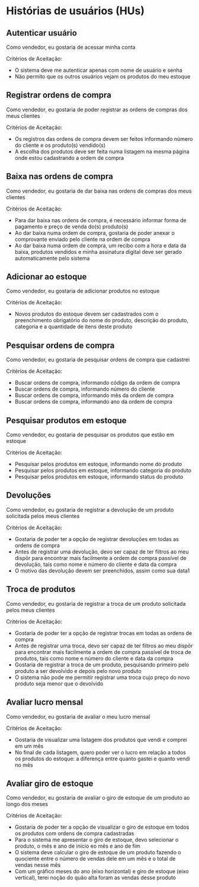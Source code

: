 # Histórias de usuários (HUs)

## Autenticar usuário

Como vendedor, eu gostaria de acessar minha conta

Critérios de Aceitação:
- O sistema deve me autenticar apenas com nome de usuário e senha
- Não permito que os outros usuários vejam os produtos do meu estoque

## Registrar ordens de compra

Como vendedor, eu gostaria de poder registrar as ordens de compras dos meus clientes

Critérios de Aceitação:
- Os registros das ordens de compra devem ser feitos informando número do cliente e os produto(s) vendido(s)
- A escolha dos produtos deve ser feita numa listagem na mesma página onde estou cadastrando a ordem de compra

## Baixa nas ordens de compra

Como vendedor, eu gostaria de dar baixa nas ordens de compras dos meus clientes

Critérios de Aceitação:
- Para dar baixa nas ordens de compra, é necessário informar forma de pagamento e preço de venda do(s) produto(s)
- Ao dar baixa numa ordem de compra, gostaria de poder anexar o comprovante enviado pelo cliente na ordem de compra
- Ao dar baixa numa ordem de compra, um recibo com a hora e data da baixa, produtos vendidos e minha assinatura digital deve ser gerado automaticamente pelo sistema

## Adicionar ao estoque

Como vendedor, eu gostaria de adicionar produtos no estoque

Critérios de Aceitação:

- Novos produtos do estoque devem ser cadastrados com o preenchimento obrigatório do nome do produto, descrição do produto, categoria e a quantidade de itens deste produto

## Pesquisar ordens de compra

Como vendedor, eu gostaria de pesquisar ordens de compra que cadastrei

Critérios de Aceitação:
- Buscar ordens de compra, informando código da ordem de compra
- Buscar ordens de compra, informando número do cliente 
- Buscar ordens de compra, informando mês da ordem de compra
- Buscar ordens de compra, informando ano da ordem de compra

## Pesquisar produtos em estoque

Como vendedor, eu gostaria de pesquisar os produtos que estão em estoque

Critérios de Aceitação:
- Pesquisar pelos produtos em estoque, informando nome do produto
- Pesquisar pelos produtos em estoque, informando categoria do produto
- Pesquisar pelos produtos em estoque, informando status do produto

## Devoluções

Como vendedor, eu gostaria de registrar a devolução de um produto solicitada pelos meus clientes

Critérios de Aceitação:
- Gostaria de poder ter a opção de registrar devoluções em todas as ordens de compra
- Antes de registrar uma devolução, devo ser capaz de ter filtros ao meu dispôr para encontrar mais facilmente a ordem de compra passível de devolução, tais como nome e número do cliente e data da compra 
- O motivo das devolução devem ser preenchidos, assim como sua data1

## Troca de produtos

Como vendedor, eu gostaria de registrar a troca de um produto solicitada pelos meus clientes

Critérios de Aceitação:
- Gostaria de poder ter a opção de registrar trocas em todas as ordens de compra
- Antes de registrar uma troca, devo ser capaz de ter filtros ao meu dispôr para encontrar mais facilmente a ordem de compra passível de troca de produtos, tais como nome e número do cliente e data da compra 
- Gostaria de registrar a troca de um produto, pesquisando primeiro pelo produto a ser devolvido e depois pelo novo produto
- O sistema não pode me permitir registrar uma troca cujo preço do novo produto seja menor que o devolvido

## Avaliar lucro mensal

Como vendedor, eu gostaria de avaliar o meu lucro mensal

Critérios de Aceitação:
- Gostaria de visualizar uma listagem dos produtos que vendi e comprei em um mês
- No final de cada listagem, quero poder ver o lucro em relação a todos os produtos do estoque: a diferença entre quanto gastei e quanto vendi no mês

## Avaliar giro de estoque

Como vendedor, eu gostaria de avaliar o giro de estoque de um produto ao longo dos meses

Critérios de Aceitação:
- Gostaria de poder ter a opção de visualizar o giro de estoque em todos os produtos com ordens de compra cadastradas
- Para o sistema me apresentar o giro de estoque, devo selecionar o produto, o mês e ano de início eo mês e ano de fim
- O sistema deve calcular o giro de estoque de um produto fazendo o quociente entre o número de vendas dele em um mês e o total de vendas nesse mês
- Com um gráfico meses do ano (eixo horizontal) e giro de estoque (eixo vertical), terei noção do quão alta foram as vendas desse produto
